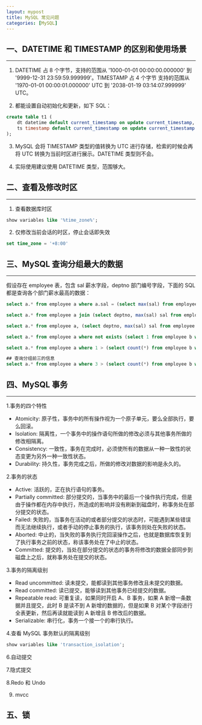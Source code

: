 ```yaml
---
layout: mypost
title: MySQL 常见问题
categories: [MySQL]
---
```


## 一、DATETIME 和 TIMESTAMP 的区别和使用场景
---
1. DATETIME 占 8 个字节，支持的范围从 '1000-01-01 00:00:00.000000' 到 '9999-12-31 23:59:59.999999'。TIMESTAMP 占 4 个字节
支持的范围从 '1970-01-01 00:00:01.000000' UTC 到 '2038-01-19 03:14:07.999999' UTC。  
   
2. 都能设置自动初始化和更新，如下 SQL：
```sql
create table t1 (
    dt datetime default current_timestamp on update current_timestamp,
    ts timestamp default current_timestamp on update current_timestamp
);
```

3. MySQL 会将 TIMESTAMP 类型的值转换为 UTC 进行存储，检索的时候会再将 UTC 转换为当前时区进行展示。DATETIME 类型则不会。
   
4. 实际使用建议使用 DATETIME 类型，范围够大。

## 二、查看及修改时区
---
1. 查看数据库时区
```sql
show variables like '%time_zone%';
```

2. 仅修改当前会话的时区，停止会话即失效
```sql
set time_zone = '+8:00'
```

## 三、MySQL 查询分组最大的数据
---
假设存在 employee 表，包含 sal 薪水字段，deptno 部门编号字段，下面的 SQL 都是查询各个部门薪水最高的数据：
```sql
select a.* from employee a where a.sal = (select max(sal) from employee where deptno = a.deptno);

select a.* from employee a join (select deptno, max(sal) sal from employee group by deptno) b on a.deptno = b.deptno and a.sal = b.sal;

select a.* from employee a, (select deptno, max(sal) sal from employee group by deptno) b where a.deptno = b.deptno and a.sal = b.sal;

select a.* from employee a where not exists (select 1 from employee b where a.deptno = b.deptno and b.sal > a.sal);

select a.* from employee a where 1 > (select count(*) from employee b where b.deptno = a.deptno and b.sal > a.sal);

## 查询分组前三的信息
select a.* from employee a where 3 > (select count(*) from employee b where b.deptno = a.deptno and b.sal > a.sal);
```

## 四、MySQL 事务
---
1.事务的四个特性
- Atomicity: 原子性，事务中的所有操作视为一个原子单元，要么全部执行，要么回滚。
- Isolation: 隔离性，一个事务中的操作语句所做的修改必须与其他事务所做的修改相隔离。
- Consistency: 一致性，事务在完成时，必须使所有的数据从一种一致性的状态变更为另外一种一致性状态。
- Durability: 持久性，事务完成之后，所做的修改对数据的影响是永久的。

2.事务的状态
- Active: 活跃的，正在执行语句的事务。
- Partially committed: 部分提交的，当事务中的最后一个操作执行完成，但是由于操作都在内存中执行，所造成的影响并没有刷新到磁盘时，称事务处在部分提交的状态。
- Failed: 失败的，当事务在活动的或者部分提交的状态时，可能遇到某些错误而无法继续执行，或者手动的停止事务的执行，该事务则处在失败的状态。   
- Aborted: 中止的，当失败的事务执行完回滚操作之后，也就是数据库恢复到了执行事务之前的状态，称该事务处在了中止的状态。
- Committed: 提交的，当处在部分提交的状态的事务将修改的数据全部同步到磁盘上之后，就称事务处在提交的状态。

3.事务的隔离级别
- Read uncommitted: 读未提交，能都读到其他事务修改且未提交的数据。
- Read committed: 读已提交，能够读到其他事务已经提交的数据。
- Repeatable read: 可重复读，如果同时开启 A、B 事务，如果 A 新增一条数据并且提交，此时 B 是读不到 A 新增的数据的，但是如果 B 对某个字段进行全表更新，然后再读就能读到 A 新增且 B 修改后的数据。
- Serializable: 串行化，事务一个接一个的串行执行。

4.查看 MySQL 事务默认的隔离级别
```sql
show variables like 'transaction_isolation';
```

6.自动提交

7.隐式提交

8.Redo 和 Undo 

9. mvcc

## 五、锁














